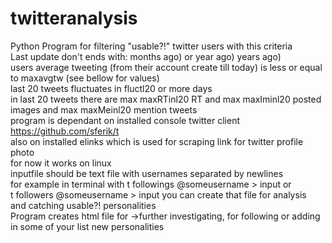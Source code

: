 # twitteranalysis  

Python Program for filtering "usable?!" twitter users with this criteria  
Last update don't ends with: months ago) or year ago) years ago)  
users average tweeting (from their account create till today) is less or equal to maxavgtw (see bellow for values)  
last 20 tweets fluctuates in fluctl20 or more days  
in last 20 tweets there are max maxRTinl20 RT and max maxIminl20 posted images and max maxMeinl20 mention tweets  
program is dependant on installed console twitter client https://github.com/sferik/t  
also on installed elinks which is used for scraping link for twitter profile photo  
for now it works on linux  
inputfile should be text file with usernames separated by newlines  
for example in terminal with t followings @someusername > input or  
t followers @someusername > input you can create that file for analysis  
and catching usable?! personalities  
Program creates html file for ->further investigating, for following or adding in some of your list new personalities  
